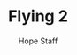---
image: /assets/img/kl/kl_flying_2.png
title: Flying 2
number: 2
categories:
  - Meditations
  - Difficulty
  - Flying
author: Hope Staff
notes: Flying 2
embed: >-
  EMBED_GOES_HERE
transcript: >-
  SOME LINES OF TEXT START HERE
---